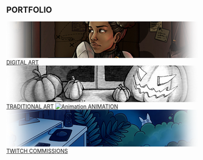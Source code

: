 ## PORTFOLIO

[![Digital art](images/digital-art.png) DIGITAL ART](digital-art)
[![Traditional art](images/traditional-art.png) TRADITIONAL ART](traditional-art)
[![Animation](images/animation.gif) ANIMATION](animation)
[![Twitch emotes](images/twitch-emotes.png) TWITCH COMMISSIONS](twitch-emotes)
